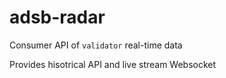 # adsb-radar

Consumer API of `validator` real-time data

Provides hisotrical API and live stream Websocket

